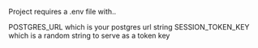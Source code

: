 Project requires a .env file with..

POSTGRES_URL which is your postgres url string
SESSION_TOKEN_KEY which is a random string to serve as a token key